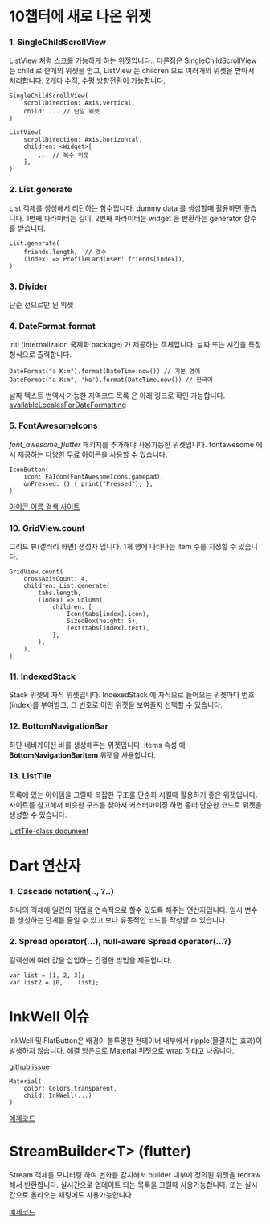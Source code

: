 # 10챕터에 새로 나온 위젯

### 1. **SingleChildScrollView** 
 ListView 처럼 스크롤 가능하게 하는 위젯입니다.. 다른점은 SingleChildScrollView 는 child 로 한개의 위젯을 받고, ListView 는 children 으로 여러개의 위젯을 받아서 처리합니다. 2개다 수직, 수평 방향전환이 가능합니다. 
```flutter
SingleChildScrollView(
    scrollDirection: Axis.vertical,
    child: ... // 단일 위젯
)

ListView(
    scrollDirection: Axis.horizontal,
    children: <Widget>[
        ... // 복수 위젯
    ],
)
```

### 2. **List.generate** 
List 객체를 생성해서 리턴하는 함수입니다. dummy data 를 생성할때 활용하면 좋습니다. 1번째 파라미터는 길이, 2번째 파라미터는 widget 을 반환하는 generator 함수를 받습니다. 
```flutter
List.generate(
    friends.length,  // 갯수
    (index) => ProfileCard(user: friends[index]),
)
```

### 3. **Divider** 
단순 선으로만 된 위젯

### 4. **DateFormat.format** 
 intl (internalizaion 국제화 package) 가 제공하는 객체입니다. 날짜 또는 시간을 특정 형식으로 출력합니다. 
```flutter
DateFormat("a K:m").format(DateTime.now()) // 기본 영어
DateFormat("a K:m", 'ko').format(DateTime.now()) // 한국어
```
날짜 텍스트 번역시 가능한 지역코드 목록 은 아래 링크로 확인 가능합니다. 
[availableLocalesForDateFormatting](https://pub.dev/documentation/intl/latest/date_symbol_data_http_request/availableLocalesForDateFormatting.html)

### 5. **FontAwesomeIcons**
*font_awesome_flutter* 패키지를 추가해야 사용가능한 위젯입니다. fontawesome 에서 제공하는 다양한 무료 아이콘을 사용할 수 있습니다. 
```flutter
IconButton(
    icon: FaIcon(FontAwesomeIcons.gamepad), 
    onPressed: () { print("Pressed"); },
)
```
[아이콘 이름 검색 사이트](https://fontawesome.com/icons)

### 10. **GridView.count**
그리드 뷰(갤러리 화면) 생성자 입니다. 1개 행에 나타나는 item 수를 지정할 수 있습니다.
```flutter
GridView.count(
    crossAxisCount: 4, 
    children: List.generate(
        tabs.length,
        (index) => Column(
            children: [
                Icon(tabs[index].icon),
                SizedBox(height: 5),
                Text(tabs[index].text),
            ],
        ),
    ),
)
```

### 11. **IndexedStack**
Stack 위젯의 자식 위젯입니다. IndexedStack 에 자식으로 들어오는 위젯마다 번호(index)를 부여받고, 그 번호로 어떤 위젯을 보여줄지 선택할 수 있습니다.

### 12. **BottomNavigationBar**
하단 네비게이션 바를 생성해주는 위젯입니다. items 속성 에 **BottomNavigationBarItem**  위젯을 사용합니다. 

### 13. **ListTile** 
목록에 있는 아이템을 그릴때 복잡한 구조를 단순화 시킬때 활용하기 좋은 위젯입니다. 사이트를 참고해서 비슷한 구조를 찾아서 커스터마이징 하면 좀더 단순한 코드로 위젯을 생성할 수 있습니다. 

[ListTile-class document](https://api.flutter.dev/flutter/material/ListTile-class.html)

# Dart 연산자
### 1. **Cascade notation(.., ?..)**
하나의 객체에 일련의 작업을 연속적으로 할수 있도록 해주는 연산자입니다. 임시 변수를 생성하는 단계를 줄일 수 있고 보다 유동적인 코드를 작성할 수 있습니다.

### 2. **Spread operator(…), null-aware Spread operator(…?)**
컬렉션에 여러 값을 삽입하는 간결한 방법을 제공합니다.
```flutter
var list = [1, 2, 3];
var list2 = [0, ...list];
```

# InkWell 이슈
InkWell 및 FlatButton은 배경이 불투명한 컨테이너 내부에서 ripple(물결치는 효과)이 발생하지 않습니다. 해결 방은으로 Material 위젯으로 wrap 하라고 나옵니다. 

[github issue](https://github.com/flutter/flutter/issues/3782#issuecomment-309079424)
```flutter
Material(
    color: Colors.transparent,
    child: InkWell(...)
)
```

[예제코드](https://dartpad.dev/?id=cc8f81cb5831ac4cfbb8067e3f2a18c6)

# StreamBuilder\<T\> (flutter)
Stream 객체를 모니터링 하여 변화를 감지해서 builder 내부에 정의된 위젯을 redraw 해서 반환합니다. 실시간으로 업데이트 되는 목록을 그릴때 사용가능합니다. 또는 실시간으로 올라오는 채팅에도 사용가능합니다. 

[예제코드](https://dartpad.dev/?id=6104bc5ab543c1eaccdc100d36da5223)
